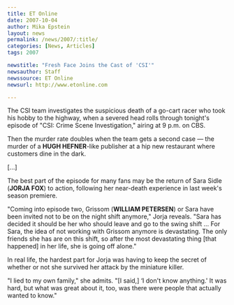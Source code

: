 ```yaml
---
title: ET Online 
date: 2007-10-04
author: Mika Epstein
layout: news
permalink: /news/2007/:title/
categories: [News, Articles]
tags: 2007

newstitle: "Fresh Face Joins the Cast of 'CSI'"
newsauthor: Staff
newssource: ET Online
newsurl: http://www.etonline.com

---
```


The CSI team investigates the suspicious death of a go-cart racer who took his hobby to the highway, when a severed head rolls through tonight's episode of "CSI: Crime Scene Investigation," airing at 9 p.m. on CBS.

Then the murder rate doubles when the team gets a second case &#8212; the murder of a **HUGH HEFNER**-like publisher at a hip new restaurant where customers dine in the dark.

[...]

The best part of the episode for many fans may be the return of Sara Sidle (**JORJA FOX**) to action, following her near-death experience in last week's season premiere.

"Coming into episode two, Grissom (**WILLIAM PETERSEN**) or Sara have been invited not to be on the night shift anymore," Jorja reveals. "Sara has decided it should be her who should leave and go to the swing shift ... For Sara, the idea of not working with Grissom anymore is devastating. The only friends she has are on this shift, so after the most devastating thing [that happened] in her life, she is going off alone."

In real life, the hardest part for Jorja was having to keep the secret of whether or not she survived her attack by the miniature killer.

"I lied to my own family," she admits. "[I said,] &#8216;I don't know anything.' It was hard, but what was great about it, too, was there were people that actually wanted to know."
